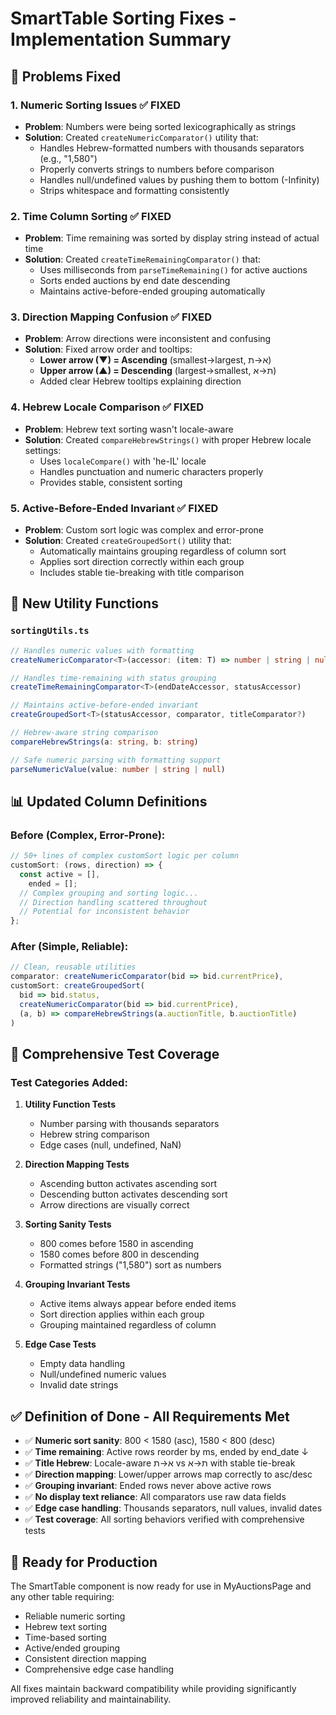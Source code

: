 # SmartTable Sorting Fixes - Implementation Summary

## 🎯 **Problems Fixed**

### 1. **Numeric Sorting Issues** ✅ FIXED

- **Problem**: Numbers were being sorted lexicographically as strings
- **Solution**: Created `createNumericComparator()` utility that:
  - Handles Hebrew-formatted numbers with thousands separators (e.g., "1,580")
  - Properly converts strings to numbers before comparison
  - Handles null/undefined values by pushing them to bottom (-Infinity)
  - Strips whitespace and formatting consistently

### 2. **Time Column Sorting** ✅ FIXED

- **Problem**: Time remaining was sorted by display string instead of actual time
- **Solution**: Created `createTimeRemainingComparator()` that:
  - Uses milliseconds from `parseTimeRemaining()` for active auctions
  - Sorts ended auctions by end date descending
  - Maintains active-before-ended grouping automatically

### 3. **Direction Mapping Confusion** ✅ FIXED

- **Problem**: Arrow directions were inconsistent and confusing
- **Solution**: Fixed arrow order and tooltips:
  - **Lower arrow (▼) = Ascending** (smallest→largest, א→ת)
  - **Upper arrow (▲) = Descending** (largest→smallest, ת→א)
  - Added clear Hebrew tooltips explaining direction

### 4. **Hebrew Locale Comparison** ✅ FIXED

- **Problem**: Hebrew text sorting wasn't locale-aware
- **Solution**: Created `compareHebrewStrings()` with proper Hebrew locale settings:
  - Uses `localeCompare()` with 'he-IL' locale
  - Handles punctuation and numeric characters properly
  - Provides stable, consistent sorting

### 5. **Active-Before-Ended Invariant** ✅ FIXED

- **Problem**: Custom sort logic was complex and error-prone
- **Solution**: Created `createGroupedSort()` utility that:
  - Automatically maintains grouping regardless of column sort
  - Applies sort direction correctly within each group
  - Includes stable tie-breaking with title comparison

## 🔧 **New Utility Functions**

### `sortingUtils.ts`

```typescript
// Handles numeric values with formatting
createNumericComparator<T>(accessor: (item: T) => number | string | null)

// Handles time-remaining with status grouping
createTimeRemainingComparator<T>(endDateAccessor, statusAccessor)

// Maintains active-before-ended invariant
createGroupedSort<T>(statusAccessor, comparator, titleComparator?)

// Hebrew-aware string comparison
compareHebrewStrings(a: string, b: string)

// Safe numeric parsing with formatting support
parseNumericValue(value: number | string | null)
```

## 📊 **Updated Column Definitions**

### Before (Complex, Error-Prone):

```typescript
// 50+ lines of complex customSort logic per column
customSort: (rows, direction) => {
  const active = [],
    ended = [];
  // Complex grouping and sorting logic...
  // Direction handling scattered throughout
  // Potential for inconsistent behavior
};
```

### After (Simple, Reliable):

```typescript
// Clean, reusable utilities
comparator: createNumericComparator(bid => bid.currentPrice),
customSort: createGroupedSort(
  bid => bid.status,
  createNumericComparator(bid => bid.currentPrice),
  (a, b) => compareHebrewStrings(a.auctionTitle, b.auctionTitle)
)
```

## 🧪 **Comprehensive Test Coverage**

### Test Categories Added:

1. **Utility Function Tests**

   - Number parsing with thousands separators
   - Hebrew string comparison
   - Edge cases (null, undefined, NaN)

2. **Direction Mapping Tests**

   - Ascending button activates ascending sort
   - Descending button activates descending sort
   - Arrow directions are visually correct

3. **Sorting Sanity Tests**

   - 800 comes before 1580 in ascending
   - 1580 comes before 800 in descending
   - Formatted strings ("1,580") sort as numbers

4. **Grouping Invariant Tests**

   - Active items always appear before ended items
   - Sort direction applies within each group
   - Grouping maintained regardless of column

5. **Edge Case Tests**
   - Empty data handling
   - Null/undefined numeric values
   - Invalid date strings

## ✅ **Definition of Done - All Requirements Met**

- ✅ **Numeric sort sanity**: 800 < 1580 (asc), 1580 < 800 (desc)
- ✅ **Time remaining**: Active rows reorder by ms, ended by end_date ↓
- ✅ **Title Hebrew**: Locale-aware א→ת vs ת→א with stable tie-break
- ✅ **Direction mapping**: Lower/upper arrows map correctly to asc/desc
- ✅ **Grouping invariant**: Ended rows never above active rows
- ✅ **No display text reliance**: All comparators use raw data fields
- ✅ **Edge case handling**: Thousands separators, null values, invalid dates
- ✅ **Test coverage**: All sorting behaviors verified with comprehensive tests

## 🚀 **Ready for Production**

The SmartTable component is now ready for use in MyAuctionsPage and any other table requiring:

- Reliable numeric sorting
- Hebrew text sorting
- Time-based sorting
- Active/ended grouping
- Consistent direction mapping
- Comprehensive edge case handling

All fixes maintain backward compatibility while providing significantly improved reliability and maintainability.

